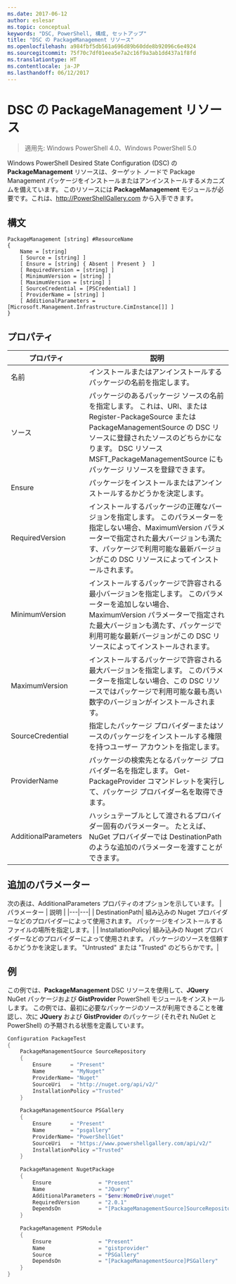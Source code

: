 ```yaml
---
ms.date: 2017-06-12
author: eslesar
ms.topic: conceptual
keywords: "DSC, PowerShell, 構成, セットアップ"
title: "DSC の PackageManagement リソース"
ms.openlocfilehash: a984fbf5db561a696d89b60dde8b92096c6e4924
ms.sourcegitcommit: 75f70c7df01eea5e7a2c16f9a3ab1dd437a1f8fd
ms.translationtype: HT
ms.contentlocale: ja-JP
ms.lasthandoff: 06/12/2017
---
```

# <a name="dsc-packagemanagement-resource"></a>DSC の PackageManagement リソース

> 適用先: Windows PowerShell 4.0、Windows PowerShell 5.0

Windows PowerShell Desired State Configuration (DSC) の **PackageManagement** リソースは、ターゲット ノードで Package Management パッケージをインストールまたはアンインストールするメカニズムを備えています。 このリソースには **PackageManagement** モジュールが必要です。これは、http://PowerShellGallery.com から入手できます。

## <a name="syntax"></a>構文

```
PackageManagement [string] #ResourceName
{
    Name = [string]
    [ Source = [string] ]
    [ Ensure = [string] { Absent | Present }  ]
    [ RequiredVersion = [string] ]
    [ MinimumVersion = [string] ]
    [ MaximumVersion = [string] ]
    [ SourceCredential = [PSCredential] ]
    [ ProviderName = [string] ]
    [ AdditionalParameters = [Microsoft.Management.Infrastructure.CimInstance[]] ]
}
```

## <a name="properties"></a>プロパティ
|  プロパティ  |  説明   | 
|---|---| 
| 名前| インストールまたはアンインストールするパッケージの名前を指定します。| 
| ソース| パッケージのあるパッケージ ソースの名前を指定します。 これは、URI、または Register-PackageSource または PackageManagementSource の DSC リソースに登録されたソースのどちらかになります。 DSC リソース MSFT_PackageManagementSource にもパッケージ リソースを登録できます。| 
| Ensure| パッケージをインストールまたはアンインストールするかどうかを決定します。| 
| RequiredVersion| インストールするパッケージの正確なバージョンを指定します。 このパラメーターを指定しない場合、MaximumVersion パラメーターで指定された最大バージョンも満たす、パッケージで利用可能な最新バージョンがこの DSC リソースによってインストールされます。| 
| MinimumVersion| インストールするパッケージで許容される最小バージョンを指定します。 このパラメーターを追加しない場合、MaximumVersion パラメーターで指定された最大バージョンも満たす、パッケージで利用可能な最新バージョンがこの DSC リソースによってインストールされます。| 
| MaximumVersion| インストールするパッケージで許容される最大バージョンを指定します。 このパラメーターを指定しない場合、この DSC リソースではパッケージで利用可能な最も高い数字のバージョンがインストールされます。| 
| SourceCredential | 指定したパッケージ プロバイダーまたはソースのパッケージをインストールする権限を持つユーザー アカウントを指定します。| 
| ProviderName| パッケージの検索先となるパッケージ プロバイダー名を指定します。 Get-PackageProvider コマンドレットを実行して、パッケージ プロバイダー名を取得できます。| 
| AdditionalParameters| ハッシュテーブルとして渡されるプロバイダー固有のパラメーター。 たとえば、NuGet プロバイダーでは DestinationPath のような追加のパラメーターを渡すことができます。| 

## <a name="additional-parameters"></a>追加のパラメーター
次の表は、AdditionalParameters プロパティのオプションを示しています。
|  パラメーター  | 説明   | 
|---|---|
| DestinationPath| 組み込みの Nuget プロバイダーなどのプロバイダーによって使用されます。 パッケージをインストールするファイルの場所を指定します。|
| InstallationPolicy| 組み込みの Nuget プロバイダーなどのプロバイダーによって使用されます。 パッケージのソースを信頼するかどうかを決定します。 "Untrusted" または "Trusted" のどちらかです。|

## <a name="example"></a>例

この例では、**PackageManagement** DSC リソースを使用して、**JQuery** NuGet パッケージおよび **GistProvider** PowerShell モジュールをインストールします。 この例では、最初に必要なパッケージのソースが利用できることを確認し、次に **JQuery** および **GistProvider** のパッケージ (それぞれ NuGet と PowerShell) の予期される状態を定義しています。

```powershell
Configuration PackageTest
{    
    PackageManagementSource SourceRepository 
    { 
        Ensure      = "Present" 
        Name        = "MyNuget" 
        ProviderName= "Nuget" 
        SourceUri   = "http://nuget.org/api/v2/"   
        InstallationPolicy ="Trusted" 
    }    
    
    PackageManagementSource PSGallery 
    { 
        Ensure      = "Present" 
        Name        = "psgallery" 
        ProviderName= "PowerShellGet" 
        SourceUri   = "https://www.powershellgallery.com/api/v2/"   
        InstallationPolicy ="Trusted" 
    } 
          
    PackageManagement NugetPackage 
    { 
        Ensure               = "Present"  
        Name                 = "JQuery"
        AdditionalParameters = "$env:HomeDrive\nuget"
        RequiredVersion      = "2.0.1" 
        DependsOn            = "[PackageManagementSource]SourceRepository" 
    }
    
    PackageManagement PSModule 
    { 
        Ensure               = "Present"  
        Name                 = "gistprovider"
        Source               = "PSGallery"
        DependsOn            = "[PackageManagementSource]PSGallery" 
    }
}
```

